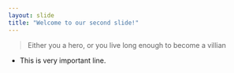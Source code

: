 ```yaml
---
layout: slide
title: "Welcome to our second slide!"
---
```

> Either you a hero, or you live long enough to become a villian

* This is very important line.
